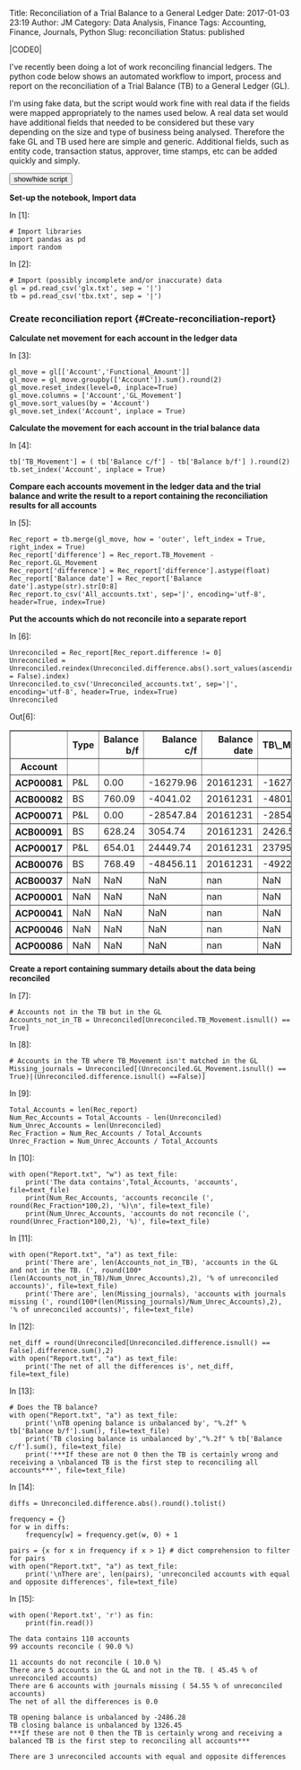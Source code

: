Title: Reconciliation of a Trial Balance to a General Ledger
Date: 2017-01-03 23:19
Author: JM
Category: Data Analysis, Finance
Tags: Accounting, Finance, Journals, Python
Slug: reconciliation
Status: published

<p>
<script src="http://code.jquery.com/jquery-1.12.4.min.js" integrity="sha256-ZosEbRLbNQzLpnKIkEdrPv7lOy9C27hHQ+Xp8a4MxAQ=" crossorigin="anonymous"></script>
  
|CODE0|
</p>
<div class="cell border-box-sizing text_cell rendered">

I've recently been doing a lot of work reconciling financial ledgers.
The python code below shows an automated workflow to import, process and
report on the reconciliation of a Trial Balance (TB) to a General Ledger
(GL).

</div>

<div class="cell border-box-sizing text_cell rendered">

<div class="inner_cell">

<div class="text_cell_render border-box-sizing rendered_html">

I'm using fake data, but the script would work fine with real data if
the fields were mapped appropriately to the names used below. A real
data set would have additional fields that needed to be considered but
these vary depending on the size and type of business being analysed.
Therefore the fake GL and TB used here are simple and generic.
Additional fields, such as entity code, transaction status, approver,
time stamps, etc can be added quickly and simply. <!--more-->

<form action="javascript:code_toggle()">
<input type="submit" value="show/hide script">
</form>

</div>

</div>

</div>

<div class="cell border-box-sizing text_cell rendered">

<div class="prompt input_prompt">

</div>

<div class="inner_cell">

<div class="text_cell_render border-box-sizing rendered_html">

**Set-up the notebook, Import data**

</div>

</div>

</div>

<div class="cell border-box-sizing code_cell rendered">

<div class="input">

<div class="prompt input_prompt">

In \[1\]:

</div>

<div class="inner_cell">

<div class="input_area">

<div class="highlight hl-ipython3">

    # Import libraries
    import pandas as pd
    import random

</div>

</div>

</div>

</div>

</div>

<div class="cell border-box-sizing code_cell rendered">

<div class="input">

<div class="prompt input_prompt">

In \[2\]:

</div>

<div class="inner_cell">

<div class="input_area">

<div class="highlight hl-ipython3">

    # Import (possibly incomplete and/or inaccurate) data
    gl = pd.read_csv('glx.txt', sep = '|')
    tb = pd.read_csv('tbx.txt', sep = '|')

</div>

</div>

</div>

</div>

</div>

<div class="cell border-box-sizing text_cell rendered">

<div class="prompt input_prompt">

</div>

<div class="inner_cell">

<div class="text_cell_render border-box-sizing rendered_html">

### Create reconciliation report {#Create-reconciliation-report}

</div>

</div>

</div>

<div class="cell border-box-sizing text_cell rendered">

<div class="prompt input_prompt">

</div>

<div class="inner_cell">

<div class="text_cell_render border-box-sizing rendered_html">

**Calculate net movement for each account in the ledger data**

</div>

</div>

</div>

<div class="cell border-box-sizing code_cell rendered">

<div class="input">

<div class="prompt input_prompt">

In \[3\]:

</div>

<div class="inner_cell">

<div class="input_area">

<div class="highlight hl-ipython3">

    gl_move = gl[['Account','Functional_Amount']]
    gl_move = gl_move.groupby(['Account']).sum().round(2)
    gl_move.reset_index(level=0, inplace=True)
    gl_move.columns = ['Account','GL_Movement']
    gl_move.sort_values(by = 'Account')
    gl_move.set_index('Account', inplace = True)

</div>

</div>

</div>

</div>

</div>

<div class="cell border-box-sizing text_cell rendered">

<div class="prompt input_prompt">

</div>

<div class="inner_cell">

<div class="text_cell_render border-box-sizing rendered_html">

**Calculate the movement for each account in the trial balance data**

</div>

</div>

</div>

<div class="cell border-box-sizing code_cell rendered">

<div class="input">

<div class="prompt input_prompt">

In \[4\]:

</div>

<div class="inner_cell">

<div class="input_area">

<div class="highlight hl-ipython3">

    tb['TB_Movement'] = ( tb['Balance c/f'] - tb['Balance b/f'] ).round(2)
    tb.set_index('Account', inplace = True)

</div>

</div>

</div>

</div>

</div>

<div class="cell border-box-sizing text_cell rendered">

<div class="prompt input_prompt">

</div>

<div class="inner_cell">

<div class="text_cell_render border-box-sizing rendered_html">

**Compare each accounts movement in the ledger data and the trial
balance and write the result to a report containing the reconciliation
results for all accounts**

</div>

</div>

</div>

<div class="cell border-box-sizing code_cell rendered">

<div class="input">

<div class="prompt input_prompt">

In \[5\]:

</div>

<div class="inner_cell">

<div class="input_area">

<div class="highlight hl-ipython3">

    Rec_report = tb.merge(gl_move, how = 'outer', left_index = True, right_index = True)
    Rec_report['difference'] = Rec_report.TB_Movement - Rec_report.GL_Movement
    Rec_report['difference'] = Rec_report['difference'].astype(float)
    Rec_report['Balance date'] = Rec_report['Balance date'].astype(str).str[0:8]
    Rec_report.to_csv('All_accounts.txt', sep='|', encoding='utf-8', header=True, index=True)

</div>

</div>

</div>

</div>

</div>

<div class="cell border-box-sizing text_cell rendered">

<div class="prompt input_prompt">

</div>

<div class="inner_cell">

<div class="text_cell_render border-box-sizing rendered_html">

**Put the accounts which do not reconcile into a separate report**

</div>

</div>

</div>

<div class="cell border-box-sizing code_cell rendered">

<div class="input">

<div class="prompt input_prompt">

In \[6\]:

</div>

<div class="inner_cell">

<div class="input_area">

<div class="highlight hl-ipython3">

    Unreconciled = Rec_report[Rec_report.difference != 0]
    Unreconciled = Unreconciled.reindex(Unreconciled.difference.abs().sort_values(ascending = False).index)
    Unreconciled.to_csv('Unreconciled_accounts.txt', sep='|', encoding='utf-8', header=True, index=True)
    Unreconciled

</div>

</div>

</div>

</div>

<div class="output_wrapper">

<div class="output">

<div class="output_area">

<div class="prompt output_prompt">

Out\[6\]:

</div>

<div
class="output_html rendered_html output_subarea output_execute_result">

<div>

<table class="dataframe" border="1">
<thead>
<tr style="text-align: right;">
<th>
</th>
<th>
Type
</th>
<th>
Balance b/f
</th>
<th>
Balance c/f
</th>
<th>
Balance date
</th>
<th>
TB\_Movement
</th>
<th>
GL\_Movement
</th>
<th>
difference
</th>
</tr>
<tr>
<th>
Account
</th>
<th>
</th>
<th>
</th>
<th>
</th>
<th>
</th>
<th>
</th>
<th>
</th>
<th>
</th>
</tr>
</thead>
<tbody>
<tr>
<th>
ACP00081
</th>
<td>
P&L
</td>
<td>
0.00
</td>
<td>
-16279.96
</td>
<td>
20161231
</td>
<td>
-16279.96
</td>
<td>
-17017.89
</td>
<td>
737.93
</td>
</tr>
<tr>
<th>
ACB00082
</th>
<td>
BS
</td>
<td>
760.09
</td>
<td>
-4041.02
</td>
<td>
20161231
</td>
<td>
-4801.11
</td>
<td>
-4063.18
</td>
<td>
-737.93
</td>
</tr>
<tr>
<th>
ACP00071
</th>
<td>
P&L
</td>
<td>
0.00
</td>
<td>
-28547.84
</td>
<td>
20161231
</td>
<td>
-28547.84
</td>
<td>
-29260.31
</td>
<td>
712.47
</td>
</tr>
<tr>
<th>
ACB00091
</th>
<td>
BS
</td>
<td>
628.24
</td>
<td>
3054.74
</td>
<td>
20161231
</td>
<td>
2426.50
</td>
<td>
3138.97
</td>
<td>
-712.47
</td>
</tr>
<tr>
<th>
ACP00017
</th>
<td>
P&L
</td>
<td>
654.01
</td>
<td>
24449.74
</td>
<td>
20161231
</td>
<td>
23795.73
</td>
<td>
23123.06
</td>
<td>
672.67
</td>
</tr>
<tr>
<th>
ACB00076
</th>
<td>
BS
</td>
<td>
768.49
</td>
<td>
-48456.11
</td>
<td>
20161231
</td>
<td>
-49224.60
</td>
<td>
-48551.93
</td>
<td>
-672.67
</td>
</tr>
<tr>
<th>
ACB00037
</th>
<td>
NaN
</td>
<td>
NaN
</td>
<td>
NaN
</td>
<td>
nan
</td>
<td>
NaN
</td>
<td>
19808.54
</td>
<td>
NaN
</td>
</tr>
<tr>
<th>
ACP00001
</th>
<td>
NaN
</td>
<td>
NaN
</td>
<td>
NaN
</td>
<td>
nan
</td>
<td>
NaN
</td>
<td>
-3817.92
</td>
<td>
NaN
</td>
</tr>
<tr>
<th>
ACP00041
</th>
<td>
NaN
</td>
<td>
NaN
</td>
<td>
NaN
</td>
<td>
nan
</td>
<td>
NaN
</td>
<td>
-14365.77
</td>
<td>
NaN
</td>
</tr>
<tr>
<th>
ACP00046
</th>
<td>
NaN
</td>
<td>
NaN
</td>
<td>
NaN
</td>
<td>
nan
</td>
<td>
NaN
</td>
<td>
1825.79
</td>
<td>
NaN
</td>
</tr>
<tr>
<th>
ACP00086
</th>
<td>
NaN
</td>
<td>
NaN
</td>
<td>
NaN
</td>
<td>
nan
</td>
<td>
NaN
</td>
<td>
-7263.37
</td>
<td>
NaN
</td>
</tr>
</tbody>
</table>

</div>

</div>

</div>

</div>

</div>

</div>

<div class="cell border-box-sizing text_cell rendered">

<div class="prompt input_prompt">

</div>

<div class="inner_cell">

<div class="text_cell_render border-box-sizing rendered_html">

**Create a report containing summary details about the data being
reconciled**

</div>

</div>

</div>

<div class="cell border-box-sizing code_cell rendered">

<div class="input">

<div class="prompt input_prompt">

In \[7\]:

</div>

<div class="inner_cell">

<div class="input_area">

<div class="highlight hl-ipython3">

    # Accounts not in the TB but in the GL
    Accounts_not_in_TB = Unreconciled[Unreconciled.TB_Movement.isnull() == True]

</div>

</div>

</div>

</div>

</div>

<div class="cell border-box-sizing code_cell rendered">

<div class="input">

<div class="prompt input_prompt">

In \[8\]:

</div>

<div class="inner_cell">

<div class="input_area">

<div class="highlight hl-ipython3">

    # Accounts in the TB where TB_Movement isn't matched in the GL
    Missing_journals = Unreconciled[(Unreconciled.GL_Movement.isnull() == True)|(Unreconciled.difference.isnull() ==False)]

</div>

</div>

</div>

</div>

</div>

<div class="cell border-box-sizing code_cell rendered">

<div class="input">

<div class="prompt input_prompt">

In \[9\]:

</div>

<div class="inner_cell">

<div class="input_area">

<div class="highlight hl-ipython3">

    Total_Accounts = len(Rec_report)
    Num_Rec_Accounts = Total_Accounts - len(Unreconciled)
    Num_Unrec_Accounts = len(Unreconciled)
    Rec_Fraction = Num_Rec_Accounts / Total_Accounts
    Unrec_Fraction = Num_Unrec_Accounts / Total_Accounts

</div>

</div>

</div>

</div>

</div>

<div class="cell border-box-sizing code_cell rendered">

<div class="input">

<div class="prompt input_prompt">

In \[10\]:

</div>

<div class="inner_cell">

<div class="input_area">

<div class="highlight hl-ipython3">

    with open("Report.txt", "w") as text_file:
        print('The data contains',Total_Accounts, 'accounts', file=text_file)
        print(Num_Rec_Accounts, 'accounts reconcile (', round(Rec_Fraction*100,2), '%)\n', file=text_file)
        print(Num_Unrec_Accounts, 'accounts do not reconcile (', round(Unrec_Fraction*100,2), '%)', file=text_file)

</div>

</div>

</div>

</div>

</div>

<div class="cell border-box-sizing code_cell rendered">

<div class="input">

<div class="prompt input_prompt">

In \[11\]:

</div>

<div class="inner_cell">

<div class="input_area">

<div class="highlight hl-ipython3">

    with open("Report.txt", "a") as text_file:
        print('There are', len(Accounts_not_in_TB), 'accounts in the GL and not in the TB. (', round(100*(len(Accounts_not_in_TB)/Num_Unrec_Accounts),2), '% of unreconciled accounts)', file=text_file)
        print('There are', len(Missing_journals), 'accounts with journals missing (', round(100*(len(Missing_journals)/Num_Unrec_Accounts),2), '% of unreconciled accounts)', file=text_file)

</div>

</div>

</div>

</div>

</div>

<div class="cell border-box-sizing code_cell rendered">

<div class="input">

<div class="prompt input_prompt">

In \[12\]:

</div>

<div class="inner_cell">

<div class="input_area">

<div class="highlight hl-ipython3">

    net_diff = round(Unreconciled[Unreconciled.difference.isnull() == False].difference.sum(),2)
    with open("Report.txt", "a") as text_file:
        print('The net of all the differences is', net_diff, file=text_file)

</div>

</div>

</div>

</div>

</div>

<div class="cell border-box-sizing code_cell rendered">

<div class="input">

<div class="prompt input_prompt">

In \[13\]:

</div>

<div class="inner_cell">

<div class="input_area">

<div class="highlight hl-ipython3">

    # Does the TB balance?
    with open("Report.txt", "a") as text_file:
        print('\nTB opening balance is unbalanced by', "%.2f" % tb['Balance b/f'].sum(), file=text_file)
        print('TB closing balance is unbalanced by',"%.2f" % tb['Balance c/f'].sum(), file=text_file)
        print('***If these are not 0 then the TB is certainly wrong and receiving a \nbalanced TB is the first step to reconciling all accounts***', file=text_file) 

</div>

</div>

</div>

</div>

</div>

<div class="cell border-box-sizing code_cell rendered">

<div class="input">

<div class="prompt input_prompt">

In \[14\]:

</div>

<div class="inner_cell">

<div class="input_area">

<div class="highlight hl-ipython3">

    diffs = Unreconciled.difference.abs().round().tolist()

    frequency = {}
    for w in diffs:
        frequency[w] = frequency.get(w, 0) + 1

    pairs = {x for x in frequency if x > 1} # dict comprehension to filter for pairs 
    with open("Report.txt", "a") as text_file:
        print('\nThere are', len(pairs), 'unreconciled accounts with equal and opposite differences', file=text_file)

</div>

</div>

</div>

</div>

</div>

<div class="cell border-box-sizing code_cell rendered">

<div class="input">

<div class="prompt input_prompt">

In \[15\]:

</div>

<div class="inner_cell">

<div class="input_area">

<div class="highlight hl-ipython3">

    with open('Report.txt', 'r') as fin:
        print(fin.read())

</div>

</div>

</div>

</div>

<div class="output_wrapper">

<div class="output">

<div class="output_area">

<div class="prompt">

</div>

<div class="output_subarea output_stream output_stdout output_text">

    The data contains 110 accounts
    99 accounts reconcile ( 90.0 %)

    11 accounts do not reconcile ( 10.0 %)
    There are 5 accounts in the GL and not in the TB. ( 45.45 % of unreconciled accounts)
    There are 6 accounts with journals missing ( 54.55 % of unreconciled accounts)
    The net of all the differences is 0.0

    TB opening balance is unbalanced by -2486.28
    TB closing balance is unbalanced by 1326.45
    ***If these are not 0 then the TB is certainly wrong and receiving a 
    balanced TB is the first step to reconciling all accounts***

    There are 3 unreconciled accounts with equal and opposite differences

</div>

</div>

</div>

</div>

</div>
